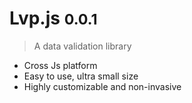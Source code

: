 # Lvp.js <small>0.0.1</small>

> A data validation library

- Cross Js platform
- Easy to use, ultra small size
- Highly customizable and non-invasive
